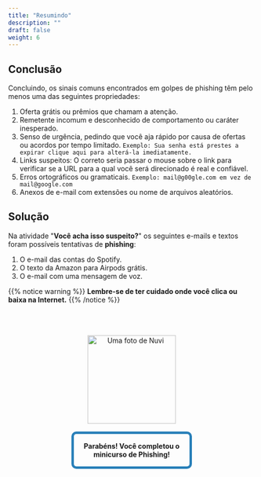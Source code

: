```yaml
---
title: "Resumindo"
description: ""
draft: false
weight: 6
---
```


## Conclusão

Concluindo, os sinais comuns encontrados em golpes de phishing têm pelo menos uma das seguintes propriedades:

1. Oferta grátis ou prêmios que chamam a atenção.
2. Remetente incomum e desconhecido de comportamento ou caráter inesperado.
3. Senso de urgência, pedindo que você aja rápido por causa de ofertas ou acordos por tempo limitado.
   `Exemplo: Sua senha está prestes a expirar clique aqui para alterá-la imediatamente. `
4. Links suspeitos: O correto seria passar o mouse sobre o link para verificar se a URL para a qual você será direcionado é real e confiável.
5. Erros ortográficos ou gramaticais.
   `Exemplo: mail@g00gle.com em vez de mail@google.com`
6. Anexos de e-mail com extensões ou nome de arquivos aleatórios.

## Solução

Na atividade "**Você acha isso suspeito?**" os seguintes e-mails e textos foram possíveis tentativas de **phishing**:

1. O e-mail das contas do Spotify.
2. O texto da Amazon para Airpods grátis.
3. O e-mail com uma mensagem de voz.

{{% notice warning %}}
<b>Lembre-se de ter cuidado onde você clica ou baixa na Internet.</b>
{{% /notice %}}

<div style="margin: 1rem;padding: 2rem 2rem;text-align: center;">
    <div style="display: inline-block;padding: 1rem 1rem;vertical-align: middle;">
        <img src="../media/Alice_reduced.png?" alt="Uma foto de Nuvi" width="180" height="180" />
    </div>
    <div style="display: inline-block;padding: 1rem 1rem;vertical-align: middle;width:50%;border:5px solid #2980b9;border-radius:10px;font-weight: bold;">
        Parabéns! Você completou o minicurso de Phishing!
    </div>
</div>
